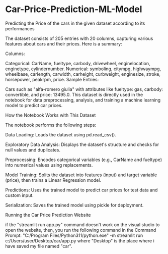# Car-Price-Prediction-ML-Model
Predicting the Price of the cars in the given dataset according to its performances

The dataset consists of 205 entries with 20 columns, capturing various features about cars and their prices. Here is a summary:

Columns:

Categorical: CarName, fueltype, carbody, drivewheel, enginelocation, enginetype, cylindernumber.
Numerical: symboling, citympg, highwaympg, wheelbase, carlength, carwidth, carheight, curbweight, enginesize, stroke, horsepower, peakrpm, price.
Sample Entries:

Cars such as "alfa-romero giulia" with attributes like fueltype: gas, carbody: convertible, and price: 13495.0.
This dataset is directly used in the notebook for data preprocessing, analysis, and training a machine learning model to predict car prices.

How the Notebook Works with This Dataset

The notebook performs the following steps:

Data Loading:
Loads the dataset using pd.read_csv().

Exploratory Data Analysis:
Displays the dataset's structure and checks for null values and duplicates.

Preprocessing:
Encodes categorical variables (e.g., CarName and fueltype) into numerical values using replacements.

Model Training:
Splits the dataset into features (input) and target variable (price), then trains a Linear Regression model.

Predictions:
Uses the trained model to predict car prices for test data and custom input.

Serialization:
Saves the trained model using pickle for deployment.


Running the Car Price Prediction Website

if the "streamlit run app.py" command doesn't work on the visual studio to open the website, then, you run the following command in the Command Prompt:
"C:/Program Files/Python311/python.exe" -m streamlit run c:/Users/user/Desktop/car/app.py
where "Desktop" is the place where i have saved my file named "car".
